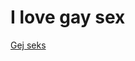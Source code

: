 # I love gay sex
[Gej seks](https://www.google.com/url?sa=i&url=https%3A%2F%2Ftenor.com%2Fview%2Fmario-sonic-kiss-make-out-make-love-gif-17857994&psig=AOvVaw3lUlWVCIv8cfEDcXClt0aJ&ust=1677883436010000&source=images&cd=vfe&ved=0CA8QjRxqFwoTCPC02IKpvv0CFQAAAAAdAAAAABAE)
